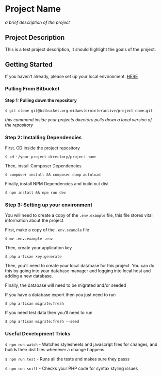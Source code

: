 # Project Name
*a brief description of the project*

## Project Description
This is a test project description, it should highlight the goals of the project.

## Getting Started 
If you haven't already, please set up your local environment. [HERE](https://github.com/MidwesternInteractive/local-environment)

### Pulling From Bitbucket

#### Step 1: Pulling down the repository
```
$ git clone git@bitbucket.org:midwesterninteractive/project-name.git
```
*this command inside your projects directory pulls down a local version of the repository*

### Step 2: Installing Dependencies
First. CD inside the project repository 

`$ cd ~/your-project-directory/project-name` 

Then, install Composer Dependencies

```
$ composer install && composer dump-autoload
```

Finally, install NPM Dependencies and build out dist

```
$ npm install && npm run dev
```

### Step 3: Setting up your environment
You will need to create a copy of the `.env.example` file, this file stores vital information about the project.

First, make a copy of the `.env.example` file

```
$ mv .env.example .env
```

Then, create your application key

```
$ php artisan key:generate
```

Then, you'll need to create your local database for this project. You can do this by going into your database manager and logging into local host and adding a new database.


Finally, the database will need to be migrated and/or seeded

If you have a database export then you just need to run

```
$ php artisan migrate:fresh
```

If you need test data then you'll need to run


```
$ php artisan migrate:fresh --seed
```

### Useful Development Tricks

`$ npm run watch` - Watches stylesheets and javascript files for changes, and builds their dist files whenever a change happens.

`$ npm run test` - Runs all the tests and makes sure they passs

`$ npm run sniff` - Checks your PHP code for syntax styling issues
